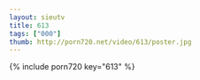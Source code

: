 ```yaml
--- 
layout: sieutv
title: 613
tags: ["000"]
thumb: http://porn720.net/video/613/poster.jpg
---
```

{% include porn720 key="613" %} 
